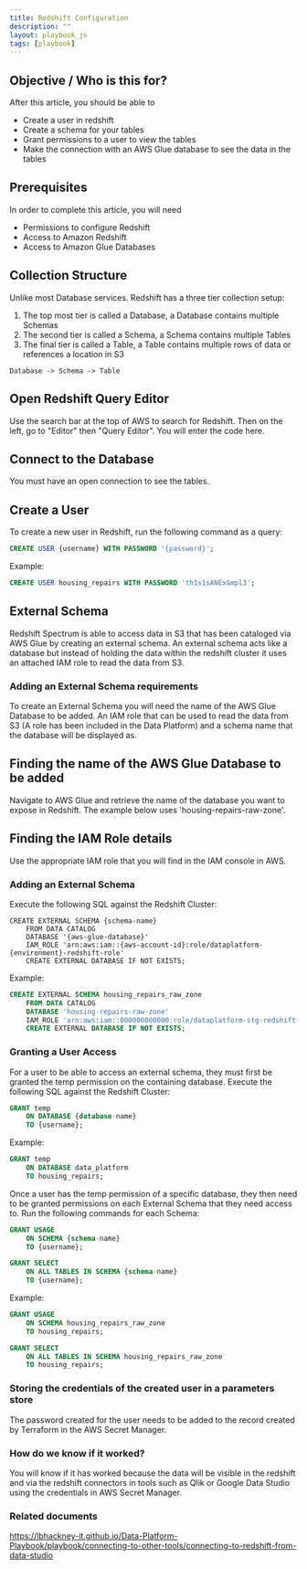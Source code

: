 ```yaml
---
title: Redshift Configuration
description: ""
layout: playbook_js
tags: [playbook]
---
```


## Objective / Who is this for?
After this article, you should be able to
* Create a user in redshift
* Create a schema for your tables
* Grant permissions to a user to view the tables
* Make the connection with an AWS Glue database to see the data in the tables

## Prerequisites
In order to complete this article, you will need
* Permissions to configure Redshift
* Access to Amazon Redshift
* Access to Amazon Glue Databases


## Collection Structure
Unlike most Database services. Redshift has a three tier collection setup:
1. The top most tier is called a Database, a Database contains multiple Schemas
2. The second tier is called a Schema, a Schema contains multiple Tables
3. The final tier is called a Table, a Table contains multiple rows of data or references a location in S3

```Database -> Schema -> Table```

## Open Redshift Query Editor
Use the search bar at the top of AWS to search for Redshift. Then on the left, go to "Editor" then "Query Editor". You will enter the code here.

## Connect to the Database
You must have an open connection to see the tables. 

## Create a User
To create a new user in Redshift, run the following command as a query:
```sql
CREATE USER {username} WITH PASSWORD '{password}';
```

Example:
```sql
CREATE USER housing_repairs WITH PASSWORD 'th1s1sANEx&mpl3';
```

## External Schema

Redshift Spectrum is able to access data in S3 that has been cataloged via AWS Glue by creating an external
schema. An external schema acts like a database but instead of holding the data within the redshift cluster it uses an
attached IAM role to read the data from S3.

### Adding an External Schema requirements

To create an External Schema you will need the name of the AWS Glue Database to be added. An IAM role that can be used
to read the data from S3 (A role has been included in the Data Platform) and a schema name that the database will be
displayed as.

## Finding the name of the AWS Glue Database to be added
Navigate to AWS Glue and retrieve the name of the database you want to expose in Redshift. The example below uses 'housing-repairs-raw-zone'.

## Finding the IAM Role details
Use the appropriate IAM role that you will find in the IAM console in AWS.

### Adding an External Schema
Execute the following SQL against the Redshift Cluster:
```
CREATE EXTERNAL SCHEMA {schema-name}
    FROM DATA CATALOG
    DATABASE '{aws-glue-database}'
    IAM_ROLE 'arn:aws:iam::{aws-account-id}:role/dataplatform-{environment}-redshift-role'
    CREATE EXTERNAL DATABASE IF NOT EXISTS;
```

Example:
```sql
CREATE EXTERNAL SCHEMA housing_repairs_raw_zone
    FROM DATA CATALOG
    DATABASE 'housing-repairs-raw-zone'
    IAM_ROLE 'arn:aws:iam::000000000000:role/dataplatform-stg-redshift-role'
    CREATE EXTERNAL DATABASE IF NOT EXISTS;
```

### Granting a User Access

For a user to be able to access an external schema, they must first be granted the temp permission on the containing
database. Execute the following SQL against the Redshift Cluster:

```sql
GRANT temp
	ON DATABASE {database-name}
    TO {username};
```

Example:
```sql
GRANT temp
	ON DATABASE data_platform
    TO housing_repairs;
```

Once a user has the temp permission of a specific database, they then need to be granted permissions on each External
Schema that they need access to. Run the following commands for each Schema:

```sql
GRANT USAGE
	ON SCHEMA {schema-name}
    TO {username};

GRANT SELECT
	ON ALL TABLES IN SCHEMA {schema-name}
    TO {username};
```

Example:
```sql
GRANT USAGE
	ON SCHEMA housing_repairs_raw_zone
    TO housing_repairs;

GRANT SELECT
	ON ALL TABLES IN SCHEMA housing_repairs_raw_zone
    TO housing_repairs;
```

### Storing the credentials of the created user in a parameters store
The password created for the user needs to be added to the record created by Terraform in the AWS Secret Manager. 

### How do we know if it worked?
You will know if it has worked because the data will be visible in the redshift and via the redshift connectors in tools such as Qlik or Google Data Studio using the credentials in AWS Secret Manager. 

### Related documents
https://lbhackney-it.github.io/Data-Platform-Playbook/playbook/connecting-to-other-tools/connecting-to-redshift-from-data-studio
